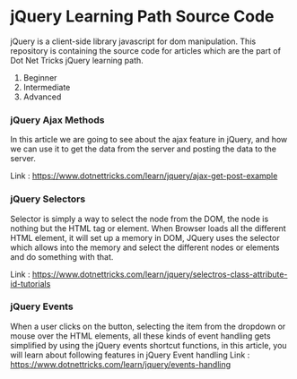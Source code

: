 # jQuery Learning Path Source Code
jQuery is a client-side library javascript for dom manipulation. This repository is containing the source code for articles which are the part of Dot Net Tricks jQuery learning path.

1. Beginner
2. Intermediate
3. Advanced

### jQuery Ajax Methods
In this article we are going to see about the ajax feature in jQuery, and how we can use it to get the data from the server and posting the data to the server.

Link : https://www.dotnettricks.com/learn/jquery/ajax-get-post-example

### jQuery Selectors
Selector is simply a way to select the node from the DOM, the node is nothing but the HTML tag or element. When Browser loads all the different HTML element, it will set up a memory in DOM, JQuery uses the selector which allows into the memory and select the different nodes or elements and do something with that.

Link : https://www.dotnettricks.com/learn/jquery/selectros-class-attribute-id-tutorials

### jQuery Events
When a user clicks on the button, selecting the item from the dropdown or mouse over the HTML elements, all these kinds of event handling gets simplified by using the jQuery events shortcut functions, in this article, you will learn about following features in jQuery Event handling
Link : https://www.dotnettricks.com/learn/jquery/events-handling

